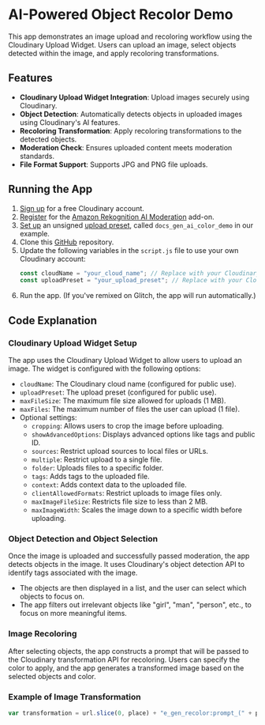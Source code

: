 # AI-Powered Object Recolor Demo

This app demonstrates an image upload and recoloring workflow using the Cloudinary Upload Widget. 
Users can upload an image, select objects detected within the image, and apply recoloring transformations. 

## Features
- **Cloudinary Upload Widget Integration**: Upload images securely using Cloudinary.
- **Object Detection**: Automatically detects objects in uploaded images using Cloudinary's AI features.
- **Recoloring Transformation**: Apply recoloring transformations to the detected objects.
- **Moderation Check**: Ensures uploaded content meets moderation standards.
- **File Format Support**: Supports JPG and PNG file uploads.

## Running the App

1. [Sign up](https://cloudinary.com/users/register_free) for a free Cloudinary account.
2. [Register](https://console.cloudinary.com/settings/addons) for the [Amazon Rekognition AI Moderation](https://cloudinary.com/documentation/aws_rekognition_ai_moderation_addon) add-on. 
3. [Set up](https://console.cloudinary.com/settings/upload/presets) an unsigned [upload preset](https://cloudinary.com/documentation/upload_presets#banner), called `docs_gen_ai_color_demo` in our example.
4. Clone this [GitHub](https://github.com/cloudinary-devs/python_product_recommendations) repository.
2. Update the following variables in the `script.js` file to use your own Cloudinary account:
    ```javascript
    const cloudName = "your_cloud_name"; // Replace with your Cloudinary cloud name
    const uploadPreset = "your_upload_preset"; // Replace with your Cloudinary upload preset, for example, docs_gen_ai_color_demo
    ```
4. Run the app. (If you've remixed on Glitch, the app will run automatically.)

## Code Explanation

### Cloudinary Upload Widget Setup

The app uses the Cloudinary Upload Widget to allow users to upload an image. The widget is configured with the following options:

- `cloudName`: The Cloudinary cloud name (configured for public use).
- `uploadPreset`: The upload preset (configured for public use).
- `maxFileSize`: The maximum file size allowed for uploads (1 MB).
- `maxFiles`: The maximum number of files the user can upload (1 file).
- Optional settings:
  - `cropping`: Allows users to crop the image before uploading.
  - `showAdvancedOptions`: Displays advanced options like tags and public ID.
  - `sources`: Restrict upload sources to local files or URLs.
  - `multiple`: Restrict upload to a single file.
  - `folder`: Uploads files to a specific folder.
  - `tags`: Adds tags to the uploaded file.
  - `context`: Adds context data to the uploaded file.
  - `clientAllowedFormats`: Restrict uploads to image files only.
  - `maxImageFileSize`: Restricts file size to less than 2 MB.
  - `maxImageWidth`: Scales the image down to a specific width before uploading.

### Object Detection and Object Selection

Once the image is uploaded and successfully passed moderation, the app detects objects in the image. It uses Cloudinary's object detection API to identify tags associated with the image.

- The objects are then displayed in a list, and the user can select which objects to focus on.
- The app filters out irrelevant objects like "girl", "man", "person", etc., to focus on more meaningful items.

### Image Recoloring

After selecting objects, the app constructs a prompt that will be passed to the Cloudinary transformation API for recoloring. Users can specify the color to apply, and the app generates a transformed image based on the selected objects and color.

### Example of Image Transformation

```javascript
var transformation = url.slice(0, place) + "e_gen_recolor:prompt_(" + prompt + ");to-color_" + color + ";multiple_true/" + url.slice(place);
